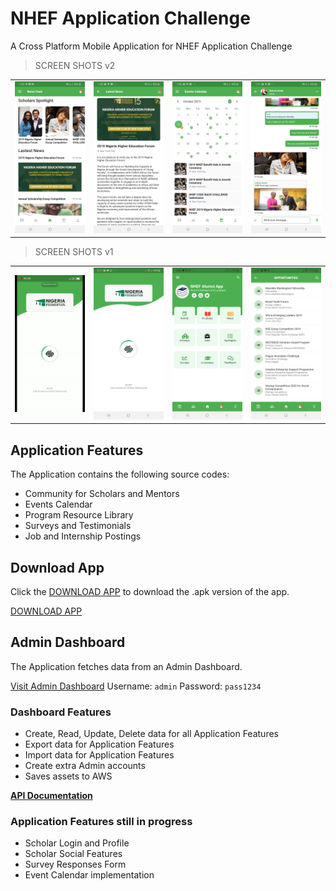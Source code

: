 # NHEF Application Challenge

A Cross Platform Mobile Application for NHEF Application Challenge

>SCREEN SHOTS v2

<div style="text-align: center"><table><tr>
  <td style="text-align: center">
  <img src="./screenshots/1.jpg" width="200"/>
</td>
  <td style="text-align: center">
  <img src="./screenshots/2.jpg" width="200"/>
</td>
<td style="text-align: center">
<img src="./screenshots/3.jpg" width="200"/>
</td>
  <td style="text-align: center">
<img src="./screenshots/4.jpg" width="200"/>
</td>
</tr></table></div>


>SCREEN SHOTS v1

<div style="text-align: center"><table><tr>
  <td style="text-align: center">
  <img src="./screenshots/NHEF App Demo.gif" width="200"/>
</td>
  <td style="text-align: center">
  <img src="./screenshots/splash.jpg" width="200"/>
</td>
<td style="text-align: center">
<img src="./screenshots/home.jpg" width="200"/>
</td>
  <td style="text-align: center">
<img src="./screenshots/list2.jpg" width="200"/>
</td>
</tr></table></div>


## Application Features

The Application contains the following source codes:

- Community for Scholars and Mentors
- Events Calendar
- Program Resource Library
- Surveys and Testimonials
- Job and Internship Postings

## Download App

Click the [DOWNLOAD APP](https://github.com/Timtech4u/nhef-app-challenge/blob/master/NHEF%20app.apk) to download the .apk version of the app.

[DOWNLOAD APP](https://github.com/Timtech4u/nhef-app-challenge/blob/master/NHEF%20app.apk)


## Admin Dashboard
 
The Application fetches data from an Admin Dashboard.
 
[Visit Admin Dashboard](https://nhef.herokuapp.com)
Username: `admin`
Password: `pass1234`

  ### Dashboard Features
  - Create, Read, Update, Delete data for all Application Features
  - Export data for Application Features
  - Import data for Application Features
  - Create extra Admin accounts
  - Saves assets to AWS

**[API Documentation](https://nhef.herokuapp.com/api/docs/)**


### Application Features still in progress
-  Scholar Login and Profile
-  Scholar Social Features 
-  Survey Responses Form
-  Event Calendar implementation

